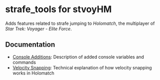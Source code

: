 # strafe_tools for stvoyHM

Adds features related to strafe jumping to *Holomatch*, the multiplayer of *Star Trek: Voyager - Elite Force*.

## Documentation

* [Console Additions](docs/console_additions.md): Description of added console variables and commands
* [Velocity Snapping](docs/velocity_snapping.md): Technical explanation of how velocity snapping works in Holomatch
